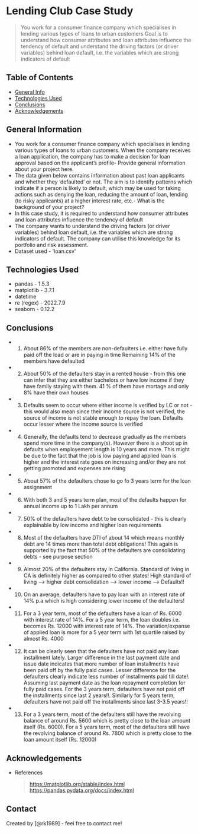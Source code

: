 # Lending Club Case Study
> You work for a consumer finance company which specialises in lending various types of loans to urban customers
> Goal is to understand how consumer attributes and loan attributes influence the tendency of default
> and understand the driving factors (or driver variables) behind loan default, i.e. the variables which are strong indicators of default

## Table of Contents
* [General Info](#general-information)
* [Technologies Used](#technologies-used)
* [Conclusions](#conclusions)
* [Acknowledgements](#acknowledgements)

<!-- You can include any other section that is pertinent to your problem -->

## General Information
- You work for a consumer finance company which specialises in lending various types of loans to urban customers. When the company receives a loan application, the company has to make a decision for loan approval based on the applicant’s profile- Provide general information about your project here.
- The data given below contains information about past loan applicants and whether they ‘defaulted’ or not. The aim is to identify patterns which indicate if a person is likely to default, which may be used for taking actions such as denying the loan, reducing the amount of loan, lending (to risky applicants) at a higher interest rate, etc.- What is the background of your project?
- In this case study, it is required to understand how consumer attributes and loan attributes influence the tendency of default
- The company wants to understand the driving factors (or driver variables) behind loan default, i.e. the variables which are strong indicators of default.  The company can utilise this knowledge for its portfolio and risk assessment.
- Dataset used - 'loan.csv' 
<!-- You don't have to answer all the questions - just the ones relevant to your project. -->

## Technologies Used
- pandas - 1.5.3
- matplotlib - 3.7.1
- datetime
- re (regex) - 2022.7.9
- seaborn - 0.12.2

## Conclusions
- 1. About 86% of the members are non-defaulters i.e. either have fully paid off the load or are in paying in time
Remaining 14% of the members have defaulted
- 2. About 50% of the defaulters stay in a rented house - from this one can infer that they are either bachelors or have low income if they have family staying with them. 41 % of them have mortage and only 8% have their own houses
- 3. Defaults seem to occur where either income is verified by LC or not - this would also mean since their income source is not verified, the source of income is not stable enough to repay the loan. Defaults occur lesser where the income source is verified
- 4. Generally, the defaults tend to decrease gradually as the members spend more time in the company(s). However there is a shoot up in defaults when employement length is 10 years and more. This might be due to the fact that the job is low paying and applied loan is higher and the interest rate goes on increasing and/or they are not getting promoted and expenses are rising
- 5. About 57% of the defaulters chose to go fo 3 years term for the loan assignment
- 6. With both 3 and 5 years term plan, most of the defaults happen for annual income up to 1 Lakh per annum
- 7. 50% of the defaulters have debt to be consolidated - this is clearly explainable by low income and higher loan requirements
- 8. Most of the defaulters have DTI of about 14 which means monthly debt are 14 times more than total debt obligations! This again is supported by the fact that 50% of the defaulters are consolidating debts - see purpose section
- 9. Almost 20% of the defaulters stay in California. Standard of living in CA is definitely higher as compared to other states! High standard of living --> higher debt consolidation --> lower income --> Defaults!!
- 10. On an average, defaulters have to pay loan with an interest rate of 14% p.a which is high considering lower income of the defaulters!
- 11. For a 3 year term, most of the defaulters have a loan of Rs. 6000 with interest rate of 14%. For a 5 year term, the loan doubles i.e. becomes Rs. 12000 with interest rate of 14%. The variation/expanse of applied loan is more for a 5 year term with 1st quartile raised by almost Rs. 4000
- 12. It can be clearly seen that the defaulters have not paid any loan installment lately. Larger difference in the last payment date and issue date indicates that more number of loan installments have been paid off by the fully paid cases. Lesser difference for the defaulters clearly indicate less number of installments paid till date!. Assuming last payment date as the loan repayment completion for fully paid cases. For the 3 years term, defaulters have not paid off the installments since last 2 years!!. Similarly for 5 years term, defaulters have not paid off the installments since last 3-3.5 years!!
- 13. For a 3 years term, most of the defaulters still have the revolving balance of around Rs. 5600 which is pretty close to the loan amount itself (Rs. 6000). For a 5 years term, most of the defaulters still have the revolving balance of around Rs. 7800 which is pretty close to the loan amount itself (Rs. 12000)
<!-- You don't have to answer all the questions - just the ones relevant to your project. -->


<!-- As the libraries versions keep on changing, it is recommended to mention the version of library used in this project -->

## Acknowledgements
- References
  > https://matplotlib.org/stable/index.html
  > https://pandas.pydata.org/docs/index.html
  
## Contact
Created by [@rk1989] - feel free to contact me!


<!-- Optional -->
<!-- ## License -->
<!-- This project is open source and available under the [... License](). -->

<!-- You don't have to include all sections - just the one's relevant to your project -->
